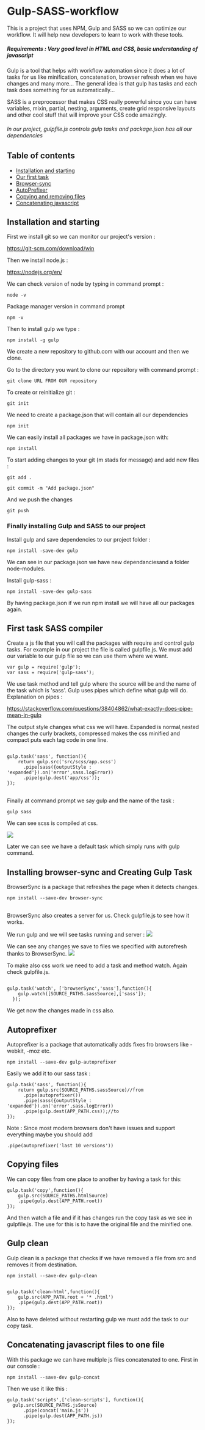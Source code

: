 # Gulp-SASS-workflow
This is a project that uses NPM, Gulp and SASS so we can optimize our workflow. It will help new developers to learn to work with these tools.

##### Requirements : Very good level in HTML and CSS, basic understanding of javascript

Gulp is a tool that helps with workflow automation since it does a lot of tasks for us like minification, concatenation, browser refresh when we have changes and many more... The general idea is that gulp has tasks and each task does something for us automatically...

SASS is a preprocessor that makes CSS really powerful since you can have variables, mixin, partial, nesting, arguments, create grid responsive layouts and other cool stuff that will improve your CSS code amazingly.

<h6>In our project, gulpfile.js controls gulp tasks and package.json has all our dependencies</h6>

## Table of contents

- [Installation and starting](#installation-and-starting)
- [Our first task](#first-task-sass-compiler)
- [Browser-sync](#installing-browser-sync-and-Creating-Gulp-Task)
- [AutoPrefixer](#autoprefixer)
- [Copying and removing files](#copying-files)
- [Concatenating javascript](#Concatenating-javascript-files-to-one-file)




## Installation and starting

First we install git so we can monitor our project's version :

 https://git-scm.com/download/win

 Then we install node.js :

https://nodejs.org/en/

We can check version of node by typing in command prompt :

<code>node -v</code>

Package manager version in command prompt

<code>npm -v</code>

Then to install gulp we type :

<code>npm install -g gulp</code>

We create a new repository to github.com with our account and then we clone.

Go to the directory you want to clone our repository with command prompt :

<code>git clone URL FROM OUR repository</code>

To create or reinitialize git :

<code>git init</code>

We need to create a package.json that will contain all our dependencies

<code>npm init</code>

We can easily install all packages we have in package.json with:

<code>npm install</code>

To start adding changes to your git (m stads for message) and add new files :

<code>git add .</code>

<code>git commit  -m "Add package.json"</code>

And we push the changes

<code>git push</code>

### Finally installing Gulp and SASS to our project

Install gulp and save dependencies to our project folder :

<code>npm install -save-dev gulp</code>

We can see in our package.json we have new dependanciesand a folder node-modules.

Install gulp-sass :

<code>npm install -save-dev gulp-sass</code>

By having package.json if we run npm install we will have all our packages again.

## First task SASS compiler

Create a js file that you will call the packages with require and control gulp tasks. For example in our project the file is called gulpfile.js. We must add our variable to our gulp file so we can use them where we want.

<pre><code>var gulp = require('gulp');
var sass = require('gulp-sass');
</code></pre>


We use task method and tell gulp where the source will be and the name of the task which is 'sass'. Gulp uses pipes which define what gulp will do. Explanation on pipes :

https://stackoverflow.com/questions/38404862/what-exactly-does-pipe-mean-in-gulp

The output style changes what css we will have. Expanded is normal,nested changes the curly brackets, compressed makes the css minified and compact puts each tag code in one line.
<pre>
<code>
gulp.task('sass', function(){
    return gulp.src('src/scss/app.scss')
      .pipe(sass({outputStyle : 'expanded'}).on('error',sass.logError))
      .pipe(gulp.dest('app/css'));
});
</code>
</pre>

Finally at command prompt we say gulp and the name of the task :

<pre>
<code>gulp sass
</code></pre>

We can see scss is compiled at css.

<img src="images/gulp_in_action.jpg">

Later we can see we have a default task which simply runs with gulp command.

## Installing browser-sync and Creating Gulp Task

BrowserSync is a package that refreshes the page when it detects changes.

<pre><code>npm install --save-dev browser-sync
</code>
</pre>

BrowserSync also creates a server for us. Check gulpfile.js to see how it works.

We run gulp and we will see tasks running and server :
<img src="images/running_gulp.jpg">

 We can see any changes we save to files we specified with autorefresh thanks to BrowserSync.
<img src="images/browser_sync.jpg">

To make also css work we need to add a task and method watch. Again check gulpfile.js.

<pre><code>
gulp.task('watch', ['browserSync','sass'],function(){
    gulp.watch([SOURCE_PATHS.sassSource],['sass']);
  });
</code></pre>

We get now the changes made in css also.

## Autoprefixer

Autoprefixer is a package that automatically adds fixes fro browsers like -webkit, -moz etc.

<pre>
<code>npm install --save-dev gulp-autoprefixer
</code></pre>

Easily we add it to our sass task :

<pre><code>gulp.task('sass', function(){
    return gulp.src(SOURCE_PATHS.sassSource)//from
      .pipe(autoprefixer())
      .pipe(sass({outputStyle : 'expanded'}).on('error',sass.logError))
      .pipe(gulp.dest(APP_PATH.css));//to
});
</code></pre>

Note : Since most modern browsers don't have issues and support everything maybe you should add

<pre><code>.pipe(autoprefixer('last 10 versions'))
</code></pre>


## Copying files

We can copy files from one place to another by having a task for this:
<pre><code>gulp.task('copy',function(){
    gulp.src(SOURCE_PATHS.htmlSource)
    .pipe(gulp.dest(APP_PATH.root))
});
</code></pre>

And then watch a file and if it has changes run the copy task as we see in gulpfile.js. The use for this is to have the original file and the minified one.

## Gulp clean

Gulp clean is a package that checks if we have removed a file from src and removes it from destination.

<pre><code>npm install --save-dev gulp-clean
</code></pre>



<pre><code>
gulp.task('clean-html',function(){
    gulp.src(APP_PATH.root + '* .html')
    .pipe(gulp.dest(APP_PATH.root))
});
</code></pre>

Also to have deleted without restarting gulp we must add the task to our copy task.

## Concatenating javascript files to one file

With this package we can have multiple js files concatenated to one.
First in our console :
<pre><code>npm install --save-dev gulp-concat
</code></pre>

Then we use it like this :

<pre><code>gulp.task('scripts',['clean-scripts'], function(){
  gulp.src(SOURCE_PATHS.jsSource)
      .pipe(concat('main.js'))
      .pipe(gulp.dest(APP_PATH.js))
});
</code></pre>
